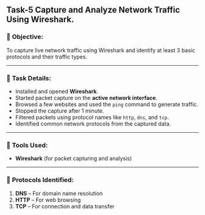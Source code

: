## Task-5 Capture and Analyze Network Traffic Using Wireshark.

### 🔹 **Objective:**

To capture live network traffic using Wireshark and identify at least 3 basic protocols and their traffic types.

---

### 🔹 **Task Details:**

* Installed and opened **Wireshark**.
* Started packet capture on the **active network interface**.
* Browsed a few websites and used the `ping` command to generate traffic.
* Stopped the capture after 1 minute.
* Filtered packets using protocol names like `http`, `dns`, and `tcp`.
* Identified common network protocols from the captured data.

---

### 🔹 **Tools Used:**

* **Wireshark** (for packet capturing and analysis)

---

### 🔹 **Protocols Identified:**

1. **DNS** – For domain name resolution
2. **HTTP** – For web browsing
3. **TCP** – For connection and data transfer
